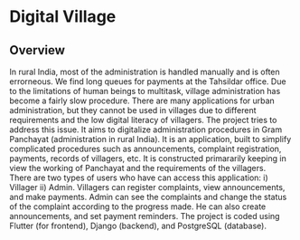 # Digital Village

## Overview
In rural India, most of the administration is handled manually and is often errorneous. We find long queues for payments at the Tahsildar office. Due to the limitations of human beings to multitask, village administration has become a fairly slow procedure. There are many applications for urban administration, but they cannot be used in villages due to different requirements and the low digital literacy of villagers. The project tries to address this issue. It aims to digitalize administration procedures in Gram Panchayat (administration in rural India). It is an application, built to simplify complicated procedures such as announcements, complaint registration, payments, records of villagers, etc. It is constructed primararily keeping in view the working of Panchayat and the requirements of the villagers.   
There are two types of users who have can access this application: i) Villager ii) Admin.
Villagers can register complaints, view announcements, and make payments. Admin can see the complaints and change the status of the complaint according to the progress made. He can also create announcements, and set payment reminders. The project is coded using Flutter (for frontend), Django (backend), and PostgreSQL (database).
